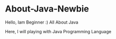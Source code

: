 # About-Java-Newbie
Hello, Iam Beginner :)
All About Java

Here, I will playing with Java Programming Language
